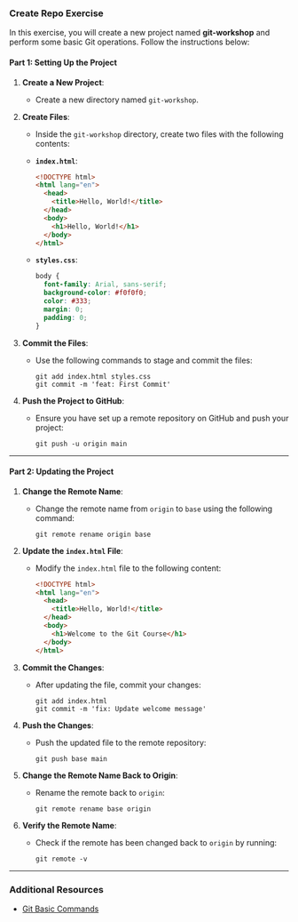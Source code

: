 ### Create Repo Exercise

In this exercise, you will create a new project named **git-workshop** and perform some basic Git operations. Follow the instructions below:

#### Part 1: Setting Up the Project

1. **Create a New Project**: 
   - Create a new directory named `git-workshop`.

2. **Create Files**: 
   - Inside the `git-workshop` directory, create two files with the following contents:

   - **`index.html`**:

     ```html
     <!DOCTYPE html>
     <html lang="en">
       <head>
         <title>Hello, World!</title>
       </head>
       <body>
         <h1>Hello, World!</h1>
       </body>
     </html>
     ```

   - **`styles.css`**:

     ```css
     body {
       font-family: Arial, sans-serif;
       background-color: #f0f0f0;
       color: #333;
       margin: 0;
       padding: 0;
     }
     ```

3. **Commit the Files**: 
   - Use the following commands to stage and commit the files:

     ```shell
     git add index.html styles.css
     git commit -m 'feat: First Commit'
     ```

4. **Push the Project to GitHub**: 
   - Ensure you have set up a remote repository on GitHub and push your project:

     ```shell
     git push -u origin main
     ```

---

#### Part 2: Updating the Project

1. **Change the Remote Name**: 
   - Change the remote name from `origin` to `base` using the following command:

     ```shell
     git remote rename origin base
     ```

2. **Update the `index.html` File**: 
   - Modify the `index.html` file to the following content:

     ```html
     <!DOCTYPE html>
     <html lang="en">
       <head>
         <title>Hello, World!</title>
       </head>
       <body>
         <h1>Welcome to the Git Course</h1>
       </body>
     </html>
     ```

3. **Commit the Changes**: 
   - After updating the file, commit your changes:

     ```shell
     git add index.html
     git commit -m 'fix: Update welcome message'
     ```

4. **Push the Changes**: 
   - Push the updated file to the remote repository:

     ```shell
     git push base main
     ```

5. **Change the Remote Name Back to Origin**: 
   - Rename the remote back to `origin`:

     ```shell
     git remote rename base origin
     ```

6. **Verify the Remote Name**: 
   - Check if the remote has been changed back to `origin` by running:

     ```shell
     git remote -v
     ```

---

### Additional Resources

- [Git Basic Commands](../docs/basic-commands.md)

